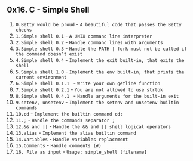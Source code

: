 ## 0x16. C - Simple Shell
1. `0.Betty would be proud` - `A beautiful code that passes the Betty checks`
2. `1.Simple shell 0.1` - `A UNIX command line interpreter`
3. `2.Simple shell 0.2` - `Handle command lines with arguments`
4. `3.Simple shell 0.3` - `Handle the PATH | fork must not be called if the command doesn’t exist`
5. `4.Simple shell 0.4` - `Implement the exit built-in, that exits the shell`
6. `5.Simple shell 1.0` - `Implement the env built-in, that prints the current environment`
7. `6.Simple shell 0.1.1 ` - `Write your own getline function`
8. `7.Simple shell 0.2.1` - `You are not allowed to use strtok`
9. `8.Simple shell 0.4.1 ` - `Handle arguments for the built-in exit`
10. `9.setenv, unsetenv` - `Implement the setenv and unsetenv builtin commands`
11. `10.cd` - `Implement the builtin command cd:`
12. `11.;` - `Handle the commands separator ;`
13. `12.&& and ||` - `Handle the && and || shell logical operators`
14. `13.alias` - `Implement the alias builtin command`
15. `14.Variables` - `Handle variables replacement`
16. `15.Comments` - `Handle comments (#)`
17. `16. File as input` - `Usage: simple_shell [filename]`

